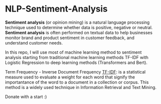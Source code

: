 # NLP-Sentiment-Analysis

**Sentiment analysis** (or opinion mining) is a natural language processing technique used to determine whether data is positive, negative or neutral.
**Sentiment analysis** is often performed on textual data to help businesses monitor brand and product sentiment in customer feedback, and understand customer needs.


In this repo, I will use most of machine learning method to sentiment analysis starting from traditional machine learning methods TF-IDF with Logistic Regression to deep learning methods (Transformers and Bert).


Term Frequency - Inverse Document Frequency [TF-IDF](http://www.tfidf.com/): is a statistical measure used to evaluate a weight for each word that signify the importantance of the word to a document in a collection or corpus. This method is a widely used technique in Information Retrieval and Text Mining.



Donate with a start :)
